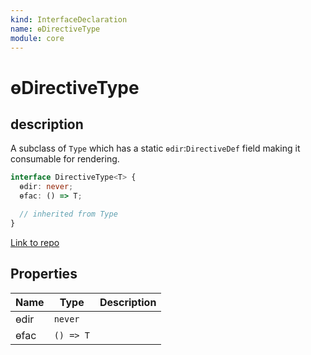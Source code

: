 ```yaml
---
kind: InterfaceDeclaration
name: ɵDirectiveType
module: core
---
```


# ɵDirectiveType

## description

A subclass of `Type` which has a static `ɵdir`:`DirectiveDef` field making it
consumable for rendering.

```ts
interface DirectiveType<T> {
  ɵdir: never;
  ɵfac: () => T;

  // inherited from Type
}
```

[Link to repo](https://github.com/timdeschryver/angular/blob/master/packages/core/src/render3/interfaces/definition.ts#L83-L86)

## Properties

| Name | Type      | Description |
| ---- | --------- | ----------- |
| ɵdir | `never`   |             |
| ɵfac | `() => T` |             |
